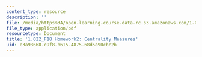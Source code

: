 ```yaml
---
content_type: resource
description: ''
file: /media/https%3A/open-learning-course-data-rc.s3.amazonaws.com/1-022-introduction-to-network-models-fall-2018/e3a93668c9f8b615487568d5a90cbc2b_MIT1_022F18_Homework2.pdf
file_type: application/pdf
resourcetype: Document
title: '1.022_F18 Homework2: Centrality Measures'
uid: e3a93668-c9f8-b615-4875-68d5a90cbc2b
---
```

